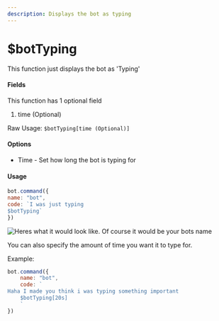 ```yaml
---
description: Displays the bot as typing
---
```


# $botTyping

This function just displays the bot as 'Typing'

#### Fields

This function has 1 optional field

1. time \(Optional\)

Raw Usage: `$botTyping[time (Optional)]`

#### Options

* Time - Set how long the bot is typing for

#### Usage

```javascript
bot.command({
name: "bot",
code: `I was just typing
$botTyping`
})
```

![Heres what it would look like. Of course it would be your bots name](../.gitbook/assets/image%20%2848%29.png)

You can also specify the amount of time you want it to type for.

Example:

```javascript
bot.command({
    name: "bot",
    code: `
Haha I made you think i was typing something important
    $botTyping[20s]
    `
})
```

